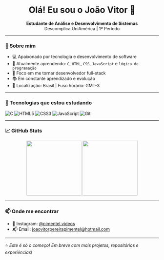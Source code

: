 <h1 align="center">Olá! Eu sou o João Vitor 👋</h1>

<p align="center">
  <b>Estudante de Análise e Desenvolvimento de Sistemas</b><br>
  Descomplica UniAmérica | 1º Período
</p>

---

### 🚀 Sobre mim

- 💻 Apaixonado por tecnologia e desenvolvimento de software  
- 📘 Atualmente aprendendo: `C`, `HTML`, `CSS`, `JavaScript` e `lógica de programação`
- 🎯 Foco em me tornar desenvolvedor full-stack
- 📚 Em constante aprendizado e evolução
- 📍 Localização: Brasil | Fuso horário: GMT-3

---

### 🧠 Tecnologias que estou estudando
![C](https://img.shields.io/badge/C-00599C?style=for-the-badge&logo=c&logoColor=white)
![HTML5](https://img.shields.io/badge/HTML5-E34F26?style=for-the-badge&logo=html5&logoColor=white)
![CSS3](https://img.shields.io/badge/CSS3-1572B6?style=for-the-badge&logo=css3&logoColor=white)
![JavaScript](https://img.shields.io/badge/JavaScript-F7DF1E?style=for-the-badge&logo=javascript&logoColor=black)
![Git](https://img.shields.io/badge/Git-F05032?style=for-the-badge&logo=git&logoColor=white)

---

### 📈 GitHub Stats

<div align="center">
  <img height="180em" src="https://github-readme-stats.vercel.app/api?username=SRGODIN&show_icons=true&theme=dracula&include_all_commits=true&count_private=true"/>
  <img height="180em" src="https://github-readme-stats.vercel.app/api/top-langs/?username=SRGODIN&layout=compact&langs_count=7&theme=dracula"/>
</div>

---

### 📫 Onde me encontrar

- 🎥 Instagram: [@pimentel.videos](https://instagram.com/pimentel.videos)
- 📬 Email: [joaovitorpereirapimentel@hotmail.com](mailto:joaovitorpereirapimentel@hotmail.com)

---

⭐ *Este é só o começo! Em breve com mais projetos, repositórios e experiências!*
